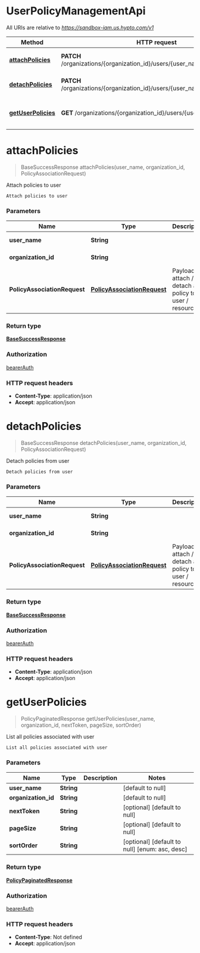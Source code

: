 # UserPolicyManagementApi

All URIs are relative to *https://sandbox-iam.us.hypto.com/v1*

Method | HTTP request | Description
------------- | ------------- | -------------
[**attachPolicies**](UserPolicyManagementApi.md#attachPolicies) | **PATCH** /organizations/{organization_id}/users/{user_name}/attach_policies | Attach policies to user
[**detachPolicies**](UserPolicyManagementApi.md#detachPolicies) | **PATCH** /organizations/{organization_id}/users/{user_name}/detach_policies | Detach policies from user
[**getUserPolicies**](UserPolicyManagementApi.md#getUserPolicies) | **GET** /organizations/{organization_id}/users/{user_name}/policies | List all policies associated with user


<a name="attachPolicies"></a>
# **attachPolicies**
> BaseSuccessResponse attachPolicies(user\_name, organization\_id, PolicyAssociationRequest)

Attach policies to user

    Attach policies to user

### Parameters

Name | Type | Description  | Notes
------------- | ------------- | ------------- | -------------
 **user\_name** | **String**|  | [default to null]
 **organization\_id** | **String**|  | [default to null]
 **PolicyAssociationRequest** | [**PolicyAssociationRequest**](../Models/PolicyAssociationRequest.md)| Payload to attach / detach a policy to a user / resource |

### Return type

[**BaseSuccessResponse**](../Models/BaseSuccessResponse.md)

### Authorization

[bearerAuth](../README.md#bearerAuth)

### HTTP request headers

- **Content-Type**: application/json
- **Accept**: application/json

<a name="detachPolicies"></a>
# **detachPolicies**
> BaseSuccessResponse detachPolicies(user\_name, organization\_id, PolicyAssociationRequest)

Detach policies from user

    Detach policies from user

### Parameters

Name | Type | Description  | Notes
------------- | ------------- | ------------- | -------------
 **user\_name** | **String**|  | [default to null]
 **organization\_id** | **String**|  | [default to null]
 **PolicyAssociationRequest** | [**PolicyAssociationRequest**](../Models/PolicyAssociationRequest.md)| Payload to attach / detach a policy to a user / resource |

### Return type

[**BaseSuccessResponse**](../Models/BaseSuccessResponse.md)

### Authorization

[bearerAuth](../README.md#bearerAuth)

### HTTP request headers

- **Content-Type**: application/json
- **Accept**: application/json

<a name="getUserPolicies"></a>
# **getUserPolicies**
> PolicyPaginatedResponse getUserPolicies(user\_name, organization\_id, nextToken, pageSize, sortOrder)

List all policies associated with user

    List all policies associated with user

### Parameters

Name | Type | Description  | Notes
------------- | ------------- | ------------- | -------------
 **user\_name** | **String**|  | [default to null]
 **organization\_id** | **String**|  | [default to null]
 **nextToken** | **String**|  | [optional] [default to null]
 **pageSize** | **String**|  | [optional] [default to null]
 **sortOrder** | **String**|  | [optional] [default to null] [enum: asc, desc]

### Return type

[**PolicyPaginatedResponse**](../Models/PolicyPaginatedResponse.md)

### Authorization

[bearerAuth](../README.md#bearerAuth)

### HTTP request headers

- **Content-Type**: Not defined
- **Accept**: application/json

